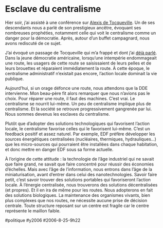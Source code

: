 # Esclave du centralisme

Hier soir, j’ai assisté à une conférence sur [Alexis de Tocqueville](http://www.tocqueville.culture.fr). Un de ses descendants nous a parlé de son prestigieux ancêtre, évoquant ses nombreuses prophéties, notamment celle qui voit le centralisme comme un danger pour la démocratie. Après, autour d’un buffet campagnard, nous avons rediscuté de ce sujet.

J’ai évoqué un passage de Tocqueville qui m’a frappé et dont j’ai [déjà parlé](../4/nouvel-empire.md). Dans la jeune démocratie américaine, lorsqu’une intempérie endommageait une route, les usagers de cette route se saisissaient de leurs pelles et de leurs brouettes et réparaient immédiatement la route. À cette époque, le centralisme administratif n’existait pas encore, l’action locale dominait la vie publique.

Aujourd’hui, si un orage défonce une route, nous attendons que la DDE intervienne. Mon beau-père fit alors remarquer que nous n’avions pas le choix. Pour réparer une route, il faut des machines. C’est vrai. Le centralisme se nourrit lui-même. Un peu de centralisme implique plus de centralisme. Et la société se retrouve progressivement gangrenée par lui. Nous sommes devenus les esclaves du centralisme.

Plutôt que d’adopter des solutions technologiques qui favorisent l’action locale, le centralisme favorise celles qui le favorisent lui-même. C’est un feedback positif et assez naturel. Par exemple, EDF préfère développer les sources énergétiques centralisées (nucléaires, thermiques, hydrauliques…) que les micro-sources qui pourraient être installées dans chaque habitation, et donc mettre en danger EDF sous sa forme actuelle.

À l’origine de cette attitude : la technologie de l’âge industriel qui ne savait que faire grand, ne savait que faire concentré pour réussir des économies d’échelles. Mais avec l’âge de l’information, nous entrons dans l’âge de la miniaturisation, avant d’entrer dans celui des nanotechnologies. Savoir faire petit, c’est savoir trouver des solutions portables qui favoriseront l’action locale. À l’énergie centralisée, nous trouverons des solutions décentralisées (et propres). Et il en ira de même pour les routes. Nous adopterons en fait des solutions biologiques. La maintenance des organismes vivants, bien plus complexes que nos routes, ne nécessite aucune prise de décision centrale. Toute structure reposant sur un centre est fragile car le centre représente le maillon faible.

#politique #y2006 #2006-8-25-9h22
